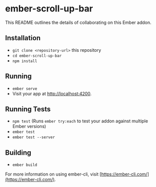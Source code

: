 # ember-scroll-up-bar

This README outlines the details of collaborating on this Ember addon.

## Installation

* `git clone <repository-url>` this repository
* `cd ember-scroll-up-bar`
* `npm install`

## Running

* `ember serve`
* Visit your app at [http://localhost:4200](http://localhost:4200).

## Running Tests

* `npm test` (Runs `ember try:each` to test your addon against multiple Ember versions)
* `ember test`
* `ember test --server`

## Building

* `ember build`

For more information on using ember-cli, visit [https://ember-cli.com/](https://ember-cli.com/).
